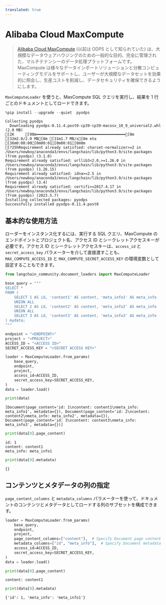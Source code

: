 ```yaml
---
translated: true
---
```


# Alibaba Cloud MaxCompute

>[Alibaba Cloud MaxCompute](https://www.alibabacloud.com/product/maxcompute) (以前は ODPS として知られていた) は、大規模なデータウェアハウジングのための一般的な目的、完全に管理された、マルチテナンシーのデータ処理プラットフォームです。MaxCompute は様々なデータインポートソリューションと分散コンピューティングモデルをサポートし、ユーザーが大規模なデータセットを効果的に照会し、生産コストを削減し、データセキュリティを確保できるようにします。

`MaxComputeLoader` を使うと、MaxCompute SQL クエリを実行し、結果を 1 行ごとのドキュメントとしてロードできます。

```python
%pip install --upgrade --quiet  pyodps
```

```output
Collecting pyodps
  Downloading pyodps-0.11.4.post0-cp39-cp39-macosx_10_9_universal2.whl (2.0 MB)
[2K     [90m━━━━━━━━━━━━━━━━━━━━━━━━━━━━━━━━━━━━━━━━[0m [32m2.0/2.0 MB[0m [31m1.7 MB/s[0m eta [36m0:00:00[0m00:01[0m00:01[0m0m
[?25hRequirement already satisfied: charset-normalizer>=2 in /Users/newboy/anaconda3/envs/langchain/lib/python3.9/site-packages (from pyodps) (3.1.0)
Requirement already satisfied: urllib3<2.0,>=1.26.0 in /Users/newboy/anaconda3/envs/langchain/lib/python3.9/site-packages (from pyodps) (1.26.15)
Requirement already satisfied: idna>=2.5 in /Users/newboy/anaconda3/envs/langchain/lib/python3.9/site-packages (from pyodps) (3.4)
Requirement already satisfied: certifi>=2017.4.17 in /Users/newboy/anaconda3/envs/langchain/lib/python3.9/site-packages (from pyodps) (2023.5.7)
Installing collected packages: pyodps
Successfully installed pyodps-0.11.4.post0
```

## 基本的な使用方法

ローダーをインスタンス化するには、実行する SQL クエリ、MaxCompute のエンドポイントとプロジェクト名、アクセス ID とシークレットアクセスキーが必要です。アクセス ID とシークレットアクセスキーは、`access_id` と `secret_access_key` パラメーターを介して直接渡すことも、`MAX_COMPUTE_ACCESS_ID` と `MAX_COMPUTE_SECRET_ACCESS_KEY` の環境変数として設定することもできます。

```python
from langchain_community.document_loaders import MaxComputeLoader
```

```python
base_query = """
SELECT *
FROM (
    SELECT 1 AS id, 'content1' AS content, 'meta_info1' AS meta_info
    UNION ALL
    SELECT 2 AS id, 'content2' AS content, 'meta_info2' AS meta_info
    UNION ALL
    SELECT 3 AS id, 'content3' AS content, 'meta_info3' AS meta_info
) mydata;
"""
```

```python
endpoint = "<ENDPOINT>"
project = "<PROJECT>"
ACCESS_ID = "<ACCESS ID>"
SECRET_ACCESS_KEY = "<SECRET ACCESS KEY>"
```

```python
loader = MaxComputeLoader.from_params(
    base_query,
    endpoint,
    project,
    access_id=ACCESS_ID,
    secret_access_key=SECRET_ACCESS_KEY,
)
data = loader.load()
```

```python
print(data)
```

```output
[Document(page_content='id: 1\ncontent: content1\nmeta_info: meta_info1', metadata={}), Document(page_content='id: 2\ncontent: content2\nmeta_info: meta_info2', metadata={}), Document(page_content='id: 3\ncontent: content3\nmeta_info: meta_info3', metadata={})]
```

```python
print(data[0].page_content)
```

```output
id: 1
content: content1
meta_info: meta_info1
```

```python
print(data[0].metadata)
```

```output
{}
```

## コンテンツとメタデータの列の指定

`page_content_columns` と `metadata_columns` パラメーターを使って、ドキュメントのコンテンツとメタデータとしてロードする列のサブセットを構成できます。

```python
loader = MaxComputeLoader.from_params(
    base_query,
    endpoint,
    project,
    page_content_columns=["content"],  # Specify Document page content
    metadata_columns=["id", "meta_info"],  # Specify Document metadata
    access_id=ACCESS_ID,
    secret_access_key=SECRET_ACCESS_KEY,
)
data = loader.load()
```

```python
print(data[0].page_content)
```

```output
content: content1
```

```python
print(data[0].metadata)
```

```output
{'id': 1, 'meta_info': 'meta_info1'}
```
